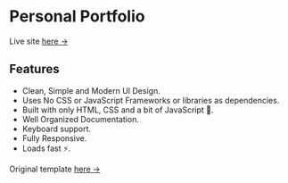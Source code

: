 # Personal Portfolio

Live site [here &rarr;](https://gabrielarghire.ga/)

## Features

- Clean, Simple and Modern UI Design.
- Uses No CSS or JavaScript Frameworks or libraries as dependencies.
- Built with only HTML, CSS and a bit of JavaScript 🔨.
- Well Organized Documentation.
- Keyboard support.
- Fully Responsive.
- Loads fast ⚡.

Original template [here &rarr;](https://github.com/nisarhassan12/portfolio-template)
